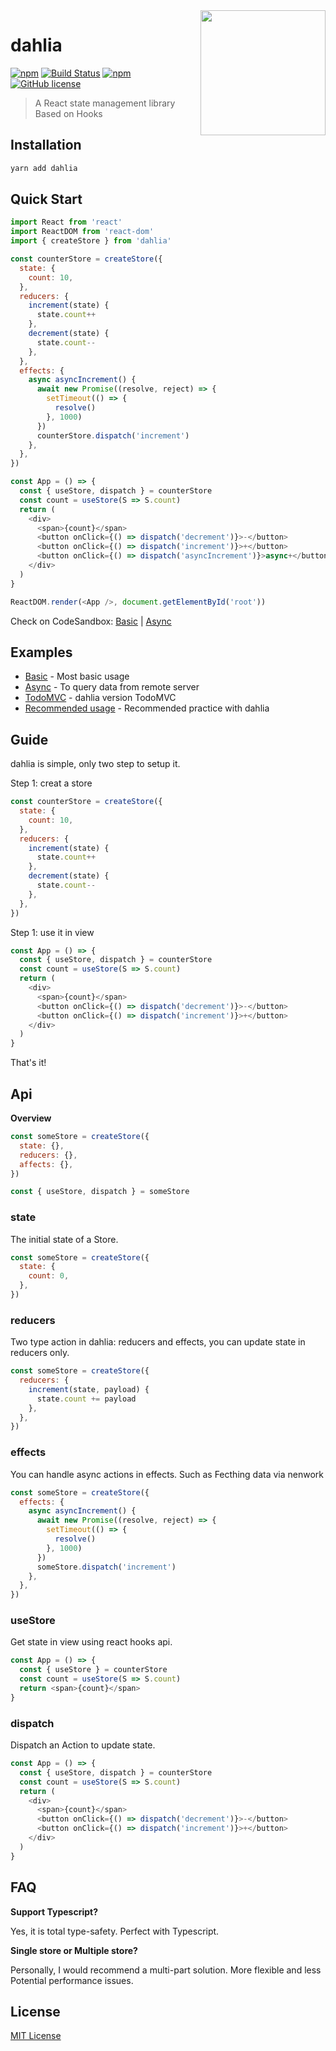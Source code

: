<img src="http://forsigner.com/images/dahlia-logo.jpg" height="200px" align="right"/>

# dahlia

[![npm](https://img.shields.io/npm/v/dahlia.svg)](https://www.npmjs.com/package/dahlia) [![Build Status](https://travis-ci.org/forsigner/dahlia.svg?branch=master)](https://travis-ci.org/forsigner/dahlia) [](https://coveralls.io/github/forsigner/dahlia?branch=master)
[![npm](https://img.shields.io/badge/TypeScript-%E2%9C%93-007ACC.svg)](https://www.typescriptlang.org/) [![GitHub license](https://img.shields.io/github/license/forsigner/dahlia.svg)](https://github.com/forsigner/dahlia/blob/master/LICENSE)

> A React state management library Based on Hooks

## Installation

```sh
yarn add dahlia
```

## Quick Start

```js
import React from 'react'
import ReactDOM from 'react-dom'
import { createStore } from 'dahlia'

const counterStore = createStore({
  state: {
    count: 10,
  },
  reducers: {
    increment(state) {
      state.count++
    },
    decrement(state) {
      state.count--
    },
  },
  effects: {
    async asyncIncrement() {
      await new Promise((resolve, reject) => {
        setTimeout(() => {
          resolve()
        }, 1000)
      })
      counterStore.dispatch('increment')
    },
  },
})

const App = () => {
  const { useStore, dispatch } = counterStore
  const count = useStore(S => S.count)
  return (
    <div>
      <span>{count}</span>
      <button onClick={() => dispatch('decrement')}>-</button>
      <button onClick={() => dispatch('increment')}>+</button>
      <button onClick={() => dispatch('asyncIncrement')}>async+</button>
    </div>
  )
}

ReactDOM.render(<App />, document.getElementById('root'))
```

Check on CodeSandbox: [Basic](https://codesandbox.io/s/0vrrlkjx5w) | [Async](https://codesandbox.io/s/kmq65p3l97)

## Examples

- [Basic](https://github.com/forsigner/dahlia/tree/master/examples/basic) - Most basic usage
- [Async](https://github.com/forsigner/dahlia/tree/master/examples/async) - To query data from remote server
- [TodoMVC](https://github.com/forsigner/dahlia/tree/master/examples/todomvc) - dahlia version TodoMVC
- [Recommended usage](https://github.com/forsigner/dahlia/tree/master/examples/recommended-usage) - Recommended practice with dahlia

## Guide

dahlia is simple, only two step to setup it.

Step 1: creat a store

```js
const counterStore = createStore({
  state: {
    count: 10,
  },
  reducers: {
    increment(state) {
      state.count++
    },
    decrement(state) {
      state.count--
    },
  },
})
```

Step 1: use it in view

```js
const App = () => {
  const { useStore, dispatch } = counterStore
  const count = useStore(S => S.count)
  return (
    <div>
      <span>{count}</span>
      <button onClick={() => dispatch('decrement')}>-</button>
      <button onClick={() => dispatch('increment')}>+</button>
    </div>
  )
}
```

That's it!

## Api

**Overview**

```js
const someStore = createStore({
  state: {},
  reducers: {},
  affects: {},
})

const { useStore, dispatch } = someStore
```

### state

The initial state of a Store.

```js
const someStore = createStore({
  state: {
    count: 0,
  },
})
```

### reducers

Two type action in dahlia: reducers and effects, you can update state in reducers only.

```js
const someStore = createStore({
  reducers: {
    increment(state, payload) {
      state.count += payload
    },
  },
})
```

### effects

You can handle async actions in effects. Such as Fecthing data via nenwork

```js
const someStore = createStore({
  effects: {
    async asyncIncrement() {
      await new Promise((resolve, reject) => {
        setTimeout(() => {
          resolve()
        }, 1000)
      })
      someStore.dispatch('increment')
    },
  },
})
```

### useStore

Get state in view using react hooks api.

```js
const App = () => {
  const { useStore } = counterStore
  const count = useStore(S => S.count)
  return <span>{count}</span>
}
```

### dispatch

Dispatch an Action to update state.

```js
const App = () => {
  const { useStore, dispatch } = counterStore
  const count = useStore(S => S.count)
  return (
    <div>
      <span>{count}</span>
      <button onClick={() => dispatch('decrement')}>-</button>
      <button onClick={() => dispatch('increment')}>+</button>
    </div>
  )
}
```

## FAQ

**Support Typescript?**

Yes, it is total type-safety. Perfect with Typescript.

**Single store or Multiple store?**

Personally, I would recommend a multi-part solution. More flexible and less Potential performance issues.

## License

[MIT License](https://github.com/forsigner/dahlia/blob/master/LICENSE)
